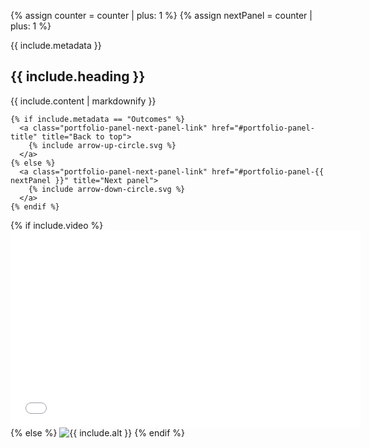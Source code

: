 {% assign counter = counter | plus: 1 %}
{% assign nextPanel = counter | plus: 1 %}

<section class="portfolio-panel panel" id="portfolio-panel-{{ counter }}">

  <div class="portfolio-panel-text">
   <span class="dates">{{ include.metadata }}</span>
   <h2 class="subtitle">{{ include.heading }}</h2>
   {{ include.content | markdownify }}

    {% if include.metadata == "Outcomes" %}
      <a class="portfolio-panel-next-panel-link" href="#portfolio-panel-title" title="Back to top">
        {% include arrow-up-circle.svg %}
      </a>
    {% else %}
      <a class="portfolio-panel-next-panel-link" href="#portfolio-panel-{{ nextPanel }}" title="Next panel">
        {% include arrow-down-circle.svg %}
      </a>
    {% endif %}
  </div>

  <div class="portfolio-panel-gallery">
  {% if include.video %}
    <iframe width="560" height="315" src="{{ include.video }}" title="Mic Drop 2.0 promo video" frameborder="0" allow="accelerometer; autoplay; clipboard-write; encrypted-media; gyroscope; picture-in-picture; web-share" referrerpolicy="strict-origin-when-cross-origin" allowfullscreen></iframe>
  {% else %}
    <img class="portfolio-panel-image" src="{{ include.image }}" alt="{{ include.alt }}"/>
  {% endif %}

  </div>

</section>
